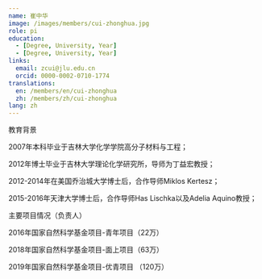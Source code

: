 ```yaml
---
name: 崔中华
image: /images/members/cui-zhonghua.jpg
role: pi
education:
  - [Degree, University, Year]
  - [Degree, University, Year]
links:
  email: zcui@jlu.edu.cn
  orcid: 0000-0002-0710-1774
translations:
  en: /members/en/cui-zhonghua
  zh: /members/zh/cui-zhonghua
lang: zh
---
```


教育背景

2007年本科毕业于吉林大学化学学院高分子材料与工程；

2012年博士毕业于吉林大学理论化学研究所，导师为丁益宏教授；

2012-2014年在美国乔治城大学博士后，合作导师Miklos Kertesz；

2015-2016年天津大学博士后，合作导师Has Lischka以及Adelia Aquino教授；



主要项目情况（负责人）

2016年国家自然科学基金项目-青年项目（22万）

2018年国家自然科学基金项目-面上项目（63万）

2019年国家自然科学基金项目-优青项目 （120万）
